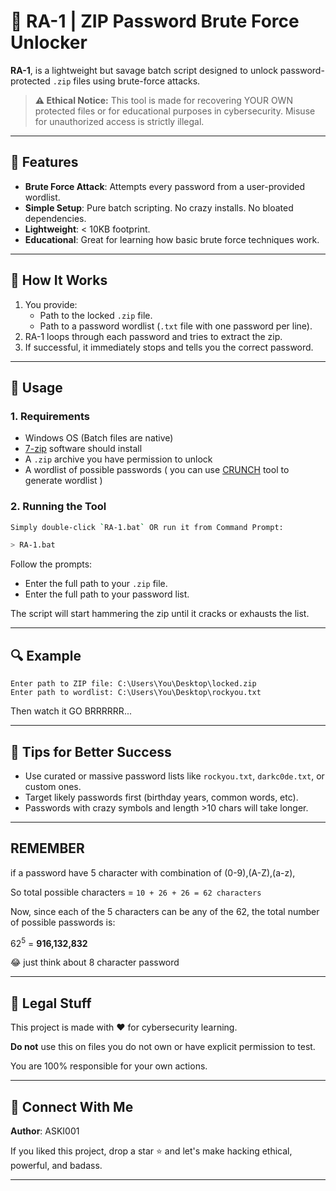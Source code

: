 # 🔐 RA-1 | ZIP Password Brute Force Unlocker

**RA-1**, is a lightweight but savage batch script designed to unlock password-protected `.zip` files using brute-force attacks.

> **⚠️ Ethical Notice:** This tool is made for recovering YOUR OWN protected files or for educational purposes in cybersecurity. Misuse for unauthorized access is strictly illegal.

---

## 🚀 Features
- **Brute Force Attack**: Attempts every password from a user-provided wordlist.
- **Simple Setup**: Pure batch scripting. No crazy installs. No bloated dependencies.
- **Lightweight**: < 10KB footprint.
- **Educational**: Great for learning how basic brute force techniques work.

---

## 🔧 How It Works
1. You provide:
   - Path to the locked `.zip` file.
   - Path to a password wordlist (`.txt` file with one password per line).
2. RA-1 loops through each password and tries to extract the zip.
3. If successful, it immediately stops and tells you the correct password.

---

## 📝 Usage

### 1. Requirements
- Windows OS (Batch files are native)
- [7-zip](https://www.7-zip.org/) software should install
- A `.zip` archive you have permission to unlock
- A wordlist of possible passwords ( you can use [CRUNCH](https://sourceforge.net/projects/crunch-wordlist/) tool to generate wordlist )

### 2. Running the Tool
```bash
Simply double-click `RA-1.bat` OR run it from Command Prompt:

> RA-1.bat
```

Follow the prompts:
- Enter the full path to your `.zip` file.
- Enter the full path to your password list.

The script will start hammering the zip until it cracks or exhausts the list.

---

## 🔍 Example
```plaintext
Enter path to ZIP file: C:\Users\You\Desktop\locked.zip
Enter path to wordlist: C:\Users\You\Desktop\rockyou.txt
```
Then watch it GO BRRRRRR...

---

## 🤖 Tips for Better Success
- Use curated or massive password lists like `rockyou.txt`, `darkc0de.txt`, or custom ones.
- Target likely passwords first (birthday years, common words, etc).
- Passwords with crazy symbols and length >10 chars will take longer.
  
---

## REMEMBER

if a password have 5 character with combination of (0-9),(A-Z),(a-z),

So total possible characters = ``10 + 26 + 26 = 62 characters``

Now, since each of the 5 characters can be any of the 62,
the total number of possible passwords is:

62<sup>5</sup> = **916,132,832**

😂 just think about 8 character password

---

## 🔐 Legal Stuff
This project is made with ❤️ for cybersecurity learning.

**Do not** use this on files you do not own or have explicit permission to test.

You are 100% responsible for your own actions.

---

## 🔗 Connect With Me
**Author**: ASKI001

If you liked this project, drop a star ⭐ and let's make hacking ethical, powerful, and badass.

---


